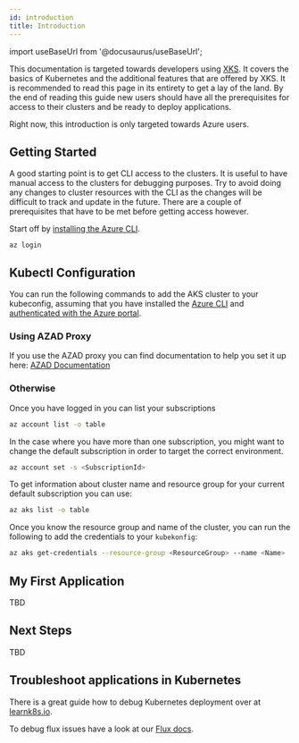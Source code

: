 ```yaml
---
id: introduction
title: Introduction
---
```


import useBaseUrl from '@docusaurus/useBaseUrl';

This documentation is targeted towards developers using [XKS](https://xenit.se/it-tjanster/kubernetes-framework/). It covers the basics of Kubernetes and the additional features that are offered by XKS. It is recommended to read this page in its entirety to get a lay of the land. By the end of reading this guide new users should have all the prerequisites for access to their clusters and be ready to deploy applications.

Right now, this introduction is only targeted towards Azure users.

## Getting Started

A good starting point is to get CLI access to the clusters. It is useful to have manual access to the clusters for debugging purposes. Try to avoid
doing any changes to cluster resources with the CLI as the changes will be difficult to track and update in the future. There are a couple of
prerequisites that have to be met before getting access however.

Start off by [installing the Azure CLI](https://docs.microsoft.com/en-us/cli/azure/install-azure-cli).

```shell
az login
```

## Kubectl Configuration

You can run the following commands to add the AKS cluster to your kubeconfig, assuming that you have installed the [Azure CLI](https://docs.microsoft.com/en-us/cli/azure/install-azure-cli)
and [authenticated with the Azure portal](https://docs.microsoft.com/en-us/cli/azure/authenticate-azure-cli).

### Using AZAD Proxy

If you use the AZAD proxy you can find documentation to help you set it up here: [AZAD Documentation](https://github.com/XenitAB/azad-kube-proxy)

### Otherwise

Once you have logged in you can list your subscriptions

```bash
az account list -o table
```

In the case where you have more than one subscription, you might want to change the default subscription in order to target the correct environment.

```bash
az account set -s <SubscriptionId>
```

To get information about cluster name and resource group for your current default subscription you can use:

```bash
az aks list -o table
```

Once you know the resource group and name of the cluster, you can run the following to add the credentials to your `kubekonfig`:

```bash
az aks get-credentials --resource-group <ResourceGroup> --name <Name>
```

## My First Application

TBD

## Next Steps

TBD

## Troubleshoot applications in Kubernetes

There is a great guide how to debug Kubernetes deployment over at [learnk8s.io](https://learnk8s.io/troubleshooting-deployments).

To debug flux issues have a look at our [Flux docs](ci-cd/flux.md).

